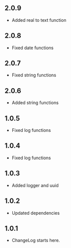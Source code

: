 ## 2.0.9

* Added real to text function

## 2.0.8

* Fixed date functions

## 2.0.7

* Fixed string functions

## 2.0.6

* Added string functions

## 1.0.5

* Fixed log functions

## 1.0.4

* Fixed log functions

## 1.0.3

* Added logger and uuid

## 1.0.2

* Updated dependencies

## 1.0.1

* ChangeLog starts here.
